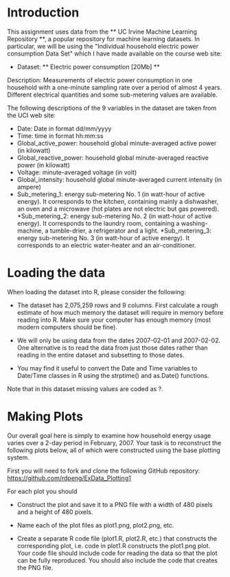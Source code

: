 # Introduction #

This assignment uses data from the ** UC Irvine Machine Learning Repository **, a popular repository for machine learning datasets. In particular, we will be using the "Individual household electric power consumption Data Set" which I have made available on the course web site:

* Dataset: ** Electric power consumption [20Mb] **

Description: Measurements of electric power consumption in one household with a one-minute sampling rate over a period of almost 4 years. Different electrical quantities and some sub-metering values are available.

The following descriptions of the 9 variables in the dataset are taken from the UCI web site:

* Date: Date in format dd/mm/yyyy
* Time: time in format hh:mm:ss
* Global_active_power: household global minute-averaged active power (in kilowatt)
* Global_reactive_power: household global minute-averaged reactive power (in kilowatt)
* Voltage: minute-averaged voltage (in volt)
* Global_intensity: household global minute-averaged current intensity (in ampere)
* Sub_metering_1: energy sub-metering No. 1 (in watt-hour of active energy). It corresponds to the kitchen, containing mainly a dishwasher, an oven and a microwave (hot plates are not electric but gas powered).
*Sub_metering_2: energy sub-metering No. 2 (in watt-hour of active energy). It corresponds to the laundry room, containing a washing-machine, a tumble-drier, a refrigerator and a light.
*Sub_metering_3: energy sub-metering No. 3 (in watt-hour of active energy). It corresponds to an electric water-heater and an air-conditioner.

# Loading the data #
When loading the dataset into R, please consider the following:

* The dataset has 2,075,259 rows and 9 columns. First calculate a rough estimate of how much memory the dataset will require in memory before reading into R. Make sure your computer has enough memory (most modern computers should be fine).

* We will only be using data from the dates 2007-02-01 and 2007-02-02. One alternative is to read the data from just those dates rather than reading in the entire dataset and subsetting to those dates.

* You may find it useful to convert the Date and Time variables to Date/Time classes in R using the strptime() and as.Date() functions.

Note that in this dataset missing values are coded as ?.


# Making Plots #
Our overall goal here is simply to examine how household energy usage varies over a 2-day period in February, 2007. Your task is to reconstruct the following plots below, all of which were constructed using the base plotting system.

First you will need to fork and clone the following GitHub repository: https://github.com/rdpeng/ExData_Plotting1

For each plot you should

* Construct the plot and save it to a PNG file with a width of 480 pixels and a height of 480 pixels.

* Name each of the plot files as plot1.png, plot2.png, etc.

* Create a separate R code file (plot1.R, plot2.R, etc.) that constructs the corresponding plot, i.e. code in plot1.R constructs the plot1.png plot. Your code file should include code for reading the data so that the plot can be fully reproduced. You should also include the code that creates the PNG file.











